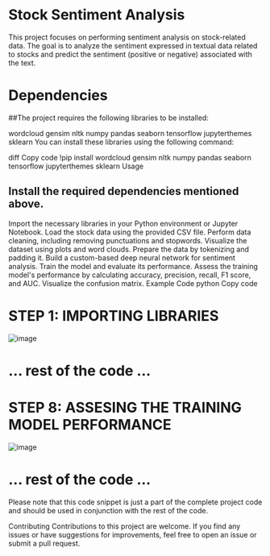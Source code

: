 # Stock Sentiment Analysis
This project focuses on performing sentiment analysis on stock-related data. The goal is to analyze the sentiment expressed in textual data related to stocks and predict the sentiment (positive or negative) associated with the text.

# Dependencies
##The project requires the following libraries to be installed:

wordcloud
gensim
nltk
numpy
pandas
seaborn
tensorflow
jupyterthemes
sklearn
You can install these libraries using the following command:

diff
Copy code
!pip install wordcloud gensim nltk numpy pandas seaborn tensorflow jupyterthemes sklearn
Usage
## Install the required dependencies mentioned above.
Import the necessary libraries in your Python environment or Jupyter Notebook.
Load the stock data using the provided CSV file.
Perform data cleaning, including removing punctuations and stopwords.
Visualize the dataset using plots and word clouds.
Prepare the data by tokenizing and padding it.
Build a custom-based deep neural network for sentiment analysis.
Train the model and evaluate its performance.
Assess the training model's performance by calculating accuracy, precision, recall, F1 score, and AUC.
Visualize the confusion matrix.
Example Code
python
Copy code
# STEP 1: IMPORTING LIBRARIES
![image](https://github.com/UbaidullahAmjad/Stock-News-Prediction-using-NLP-Tweets-Sentiment-Analysis/assets/119286827/657118be-a6cf-46fa-9d16-3ba227e9963a)


# ... rest of the code ...

# STEP 8: ASSESING THE TRAINING MODEL PERFORMANCE
![image](https://github.com/UbaidullahAmjad/Stock-News-Prediction-using-NLP-Tweets-Sentiment-Analysis/assets/119286827/4028d3b0-5f17-435b-8bb9-86f40fccfa0e)
# ... rest of the code ...
Please note that this code snippet is just a part of the complete project code and should be used in conjunction with the rest of the code.

Contributing
Contributions to this project are welcome. If you find any issues or have suggestions for improvements, feel free to open an issue or submit a pull request.
